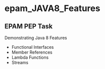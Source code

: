 # epam_JAVA8_Features
## EPAM PEP Task
Demonstrating Java 8 Features
- Functional Interfaces
- Member References
- Lambda Functions
- Streams
